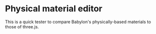 # Physical material editor

This is a quick tester to compare Babylon's physically-based materials to those of three.js.
